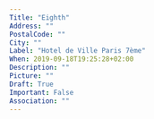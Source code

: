 ```yaml
---
Title: "Eighth"
Address: ""
PostalCode: ""
City: ""
Label: "Hotel de Ville Paris 7ème"
When: 2019-09-18T19:25:28+02:00
Description: ""
Picture: ""
Draft: True
Important: False
Association: ""
---
```

